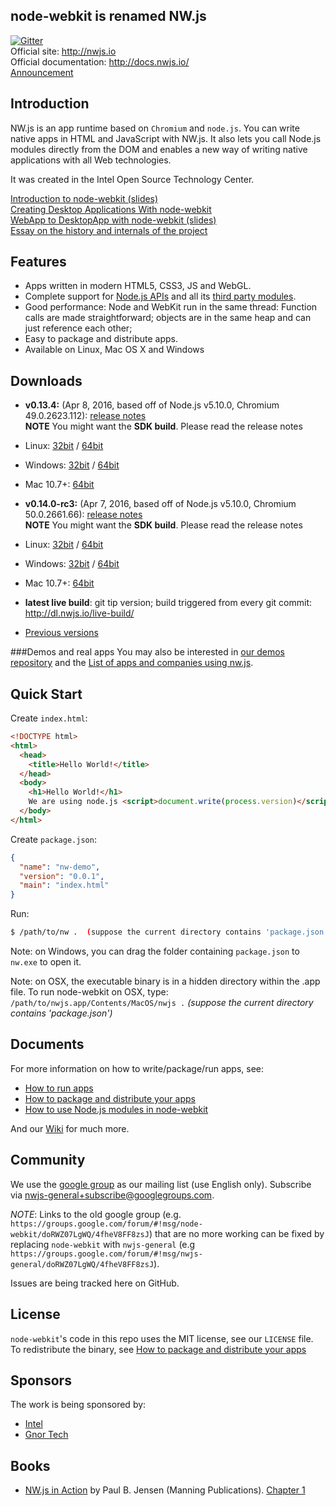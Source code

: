## node-webkit is renamed NW.js

[![Gitter](https://badges.gitter.im/Join%20Chat.svg)](https://gitter.im/nwjs/nw.js?utm_source=badge&utm_medium=badge&utm_campaign=pr-badge&utm_content=badge)  
Official site: http://nwjs.io  
Official documentation: http://docs.nwjs.io/  
[Announcement](https://groups.google.com/d/msg/nwjs-general/V1FhvfaFIzQ/720xKVd0jNkJ)  
## Introduction

NW.js is an app runtime based on `Chromium` and `node.js`. You can 
write native apps in HTML and JavaScript with NW.js. It also lets you
call Node.js modules directly from the DOM and enables a new way of writing
native applications with all Web technologies.

It was created in the Intel Open Source Technology Center.

[Introduction to node-webkit (slides)](https://speakerdeck.com/zcbenz/node-webkit-app-runtime-based-on-chromium-and-node-dot-js)   
[Creating Desktop Applications With node-webkit](https://strongloop.com/strongblog/creating-desktop-applications-with-node-webkit/)     
[WebApp to DesktopApp with node-webkit (slides)](http://oldgeeksguide.github.io/presentations/html5devconf2013/wtod.html)  
[Essay on the history and internals of the project](http://yedingding.com/2014/08/01/node-webkit-intro-en.html)

## Features

* Apps written in modern HTML5, CSS3, JS and WebGL.
* Complete support for [Node.js APIs](https://nodejs.org/api/) and all its [third party modules](https://www.npmjs.com/).
* Good performance: Node and WebKit run in the same thread: Function calls are made straightforward; objects are in the same heap and can just reference each other;
* Easy to package and distribute apps.
* Available on Linux, Mac OS X and Windows

## Downloads
* **v0.13.4:** (Apr 8, 2016, based off of Node.js v5.10.0, Chromium 49.0.2623.112): [release notes](http://nwjs.io/blog/v0.13.4/)  
 **NOTE** You might want the **SDK build**. Please read the release notes  
 * Linux: [32bit](http://dl.nwjs.io/v0.13.4/nwjs-v0.13.4-linux-ia32.tar.gz) / [64bit](http://dl.nwjs.io/v0.13.4/nwjs-v0.13.4-linux-x64.tar.gz)
 * Windows: [32bit](http://dl.nwjs.io/v0.13.4/nwjs-v0.13.4-win-ia32.zip) / [64bit](http://dl.nwjs.io/v0.13.4/nwjs-v0.13.4-win-x64.zip)
 * Mac 10.7+: [64bit](http://dl.nwjs.io/v0.13.4/nwjs-v0.13.4-osx-x64.zip)

* **v0.14.0-rc3:** (Apr 7, 2016, based off of Node.js v5.10.0, Chromium 50.0.2661.66): [release notes](http://nwjs.io/blog/v0.14.0-rc3/)  
 **NOTE** You might want the **SDK build**. Please read the release notes  
 * Linux: [32bit](http://dl.nwjs.io/v0.14.0-rc3/nwjs-v0.14.0-rc3-linux-ia32.tar.gz) / [64bit](http://dl.nwjs.io/v0.14.0-rc3/nwjs-v0.14.0-rc3-linux-x64.tar.gz)
 * Windows: [32bit](http://dl.nwjs.io/v0.14.0-rc3/nwjs-v0.14.0-rc3-win-ia32.zip) / [64bit](http://dl.nwjs.io/v0.14.0-rc3/nwjs-v0.14.0-rc3-win-x64.zip)
 * Mac 10.7+: [64bit](http://dl.nwjs.io/v0.14.0-rc3/nwjs-v0.14.0-rc3-osx-x64.zip)

* **latest live build**: git tip version; build triggered from every git commit: http://dl.nwjs.io/live-build/

* [Previous versions](https://github.com/nwjs/nw.js/wiki/Downloads-of-old-versions)

###Demos and real apps
You may also be interested in [our demos repository](https://github.com/zcbenz/nw-sample-apps) and the [List of apps and companies using nw.js](https://github.com/nwjs/nw.js/wiki/List-of-apps-and-companies-using-nw.js).

## Quick Start

Create `index.html`:

```html
<!DOCTYPE html>
<html>
  <head>
    <title>Hello World!</title>
  </head>
  <body>
    <h1>Hello World!</h1>
    We are using node.js <script>document.write(process.version)</script>.
  </body>
</html>
```

Create `package.json`:

```json
{
  "name": "nw-demo",
  "version": "0.0.1",
  "main": "index.html"
}
```

Run:  
```bash
$ /path/to/nw .  (suppose the current directory contains 'package.json')
```

Note: on Windows, you can drag the folder containing `package.json` to `nw.exe` to open it.

Note: on OSX, the executable binary is in a hidden directory within the .app file. To run node-webkit on OSX, type:  
`/path/to/nwjs.app/Contents/MacOS/nwjs .` *(suppose the current directory contains 'package.json')*   

## Documents

For more information on how to write/package/run apps, see:

* [How to run apps](https://github.com/nwjs/nw.js/wiki/How-to-run-apps)
* [How to package and distribute your apps](https://github.com/nwjs/nw.js/wiki/How-to-package-and-distribute-your-apps)
* [How to use Node.js modules in node-webkit](https://github.com/nwjs/nw.js/wiki/Using-Node-modules)

And our [Wiki](https://github.com/nwjs/nw.js/wiki) for much more.

## Community

We use the [google group](https://groups.google.com/d/forum/nwjs-general) as
our mailing list (use English only). Subscribe via [nwjs-general+subscribe@googlegroups.com](mailto:nwjs-general+subscribe@googlegroups.com).

*NOTE*: Links to the old google group (e.g. `https://groups.google.com/forum/#!msg/node-webkit/doRWZ07LgWQ/4fheV8FF8zsJ`) that are no more working can be fixed by replacing `node-webkit` with `nwjs-general` (e.g `https://groups.google.com/forum/#!msg/nwjs-general/doRWZ07LgWQ/4fheV8FF8zsJ`).

Issues are being tracked here on GitHub.

## License

`node-webkit`'s code in this repo uses the MIT license, see our `LICENSE` file. To redistribute the binary, see [How to package and distribute your apps](https://github.com/nwjs/nw.js/wiki/How-to-package-and-distribute-your-apps)

## Sponsors

The work is being sponsored by:  
* [Intel](http://www.intel.com/content/www/us/en/homepage.html)
* [Gnor Tech](http://gnor.net)
## Books
- [NW.js in Action](http://manning.com/jensen/) by Paul B. Jensen  (Manning Publications). [Chapter 1](http://manning.com/jensen/NWjsinAction_MEAP_ch1.pdf)

